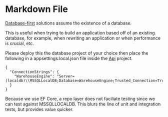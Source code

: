 ﻿# Markdown File

[Database-first](https://www.entityframeworktutorial.net/efcore/create-model-for-existing-database-in-ef-core.aspx) solutions assume the existence of a database. 

This is useful when trying to build an application based off of an existing database, for example, when rewriting an application or when performance is crucial, etc.

Please deploy this the database project of your choice then place the following in a appsettings.local.json file inside the [Api](WarehouseEngine.Api) project.
```
{
  "ConnectionStrings": {
    "WarehouseEngine": "Server=(localdb)\\MSSQLLocalDB;Database=WarehouseEngine;Trusted_Connection=True"
  }
}
```

Because we use EF Core, a repo layer does not faciliate testing since we can test against MSSQLLOCALDB. This blurs the line of unit and integration tests, but provides value quicker.